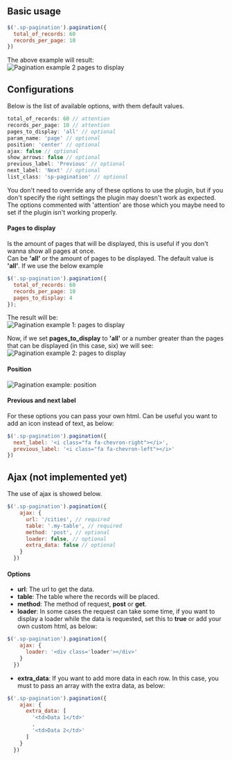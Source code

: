 ## Basic usage
```javascript
$('.sp-pagination').pagination({
  total_of_records: 60
  records_per_page: 10
})
```
The above example will result:  
![Pagination example 2 pages to display](https://i.imgur.com/t8sIABv.png)  

## Configurations

Below is the list of available options, with them default values.

```javascript
total_of_records: 60 // attention
records_per_page: 10 // attention
pages_to_display: 'all' // optional
param_name: 'page' // optional
position: 'center' // optional
ajax: false // optional
show_arrows: false // optional
previous_label: 'Previous' // optional
next_label: 'Next' // optional
list_class: 'sp-pagination' // optional
```
You don't need to override any of these options to use the plugin, but if you don't specify the right settings the plugin may doesn't work as expected.  
The options commented with 'attention' are those which you maybe need to set if the plugin isn't working properly.

#### Pages to display

Is the amount of pages that will be displayed, this is useful if you don't wanna show all pages at once.  
Can be **'all'** or the amount of pages to be displayed. The default value is **'all'**.
If we use the below example
```javascript
$('.sp-pagination').pagination({
  total_of_records: 60 
  records_per_page: 10 
  pages_to_display: 4 
});
```
The result will be:  
![Pagination example 1: pages to display](https://i.imgur.com/px3rUMh.png)  
  
Now, if we set **pages_to_display** to **'all'** or a number greater than the pages that can be displayed (in this case, six) we will see:  
![Pagination example 2: pages to display](https://i.imgur.com/t8sIABv.png)  

#### Position

![Pagination example: position](https://i.imgur.com/xQj4iHB.png)

#### Previous and next label

For these options you can pass your own html. Can be useful you want to add an icon instead of text, as below:
```javascript
$('.sp-pagination').pagination({
  next_label: '<i class="fa fa-chevron-right"></i>',
  previous_label: '<i class="fa fa-chevron-left"></i>'
})
```

## Ajax (not implemented yet)

The use of ajax is showed below.
```javascript
$('.sp-pagination').pagination({
    ajax: {
      url: '/cities', // required
      table: '.my-table', // required
      method: 'post', // optional
      loader: false, // optional
      extra_data: false // optional
    }
  })
```

#### Options
- **url**: The url to get the data.
- **table**: The table where the records will be placed.
- **method**: The method of request, **post** or **get**.
- **loader**: In some cases the request can take some time, if you want to display a loader while the data is requested, set this to **true** or add your own custom html, as below:
```javascript
$('.sp-pagination').pagination({
    ajax: {
      loader: '<div class='loader'></div>'
    }
  })
```
- **extra_data**: If you want to add more data in each row. In this case, you must to pass an array with the extra data, as below:
```javascript
$('.sp-pagination').pagination({
    ajax: {
      extra_data: [
        '<td>Data 1</td>'
        ,
        '<td>Data 2</td>'
      ]
    }
  })
```
